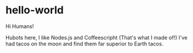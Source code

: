 # hello-world

Hi Humans!

Hubots here, I like Nodes.js and Coffeescripht (That's what I made of!)
I've had tacos on the moon and find them far superior to Earth tacos.
